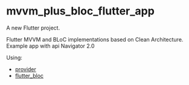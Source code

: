 # mvvm_plus_bloc_flutter_app

A new Flutter project.

Flutter MVVM and BLoC implementations based on Clean Architecture. Example app with api Navigator 2.0

Using:
- [provider](https://pub.dev/packages/provider)
- [flutter_bloc](https://pub.dev/packages/flutter_bloc)